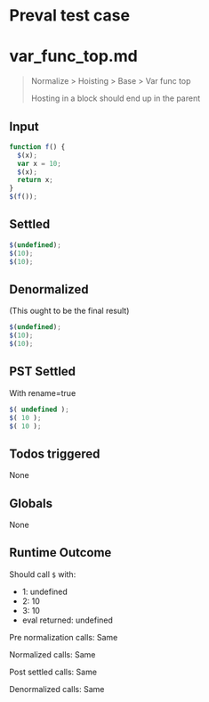 # Preval test case

# var_func_top.md

> Normalize > Hoisting > Base > Var func top
>
> Hosting in a block should end up in the parent

## Input

`````js filename=intro
function f() {
  $(x);
  var x = 10;
  $(x);
  return x;
}
$(f());
`````


## Settled


`````js filename=intro
$(undefined);
$(10);
$(10);
`````


## Denormalized
(This ought to be the final result)

`````js filename=intro
$(undefined);
$(10);
$(10);
`````


## PST Settled
With rename=true

`````js filename=intro
$( undefined );
$( 10 );
$( 10 );
`````


## Todos triggered


None


## Globals


None


## Runtime Outcome


Should call `$` with:
 - 1: undefined
 - 2: 10
 - 3: 10
 - eval returned: undefined

Pre normalization calls: Same

Normalized calls: Same

Post settled calls: Same

Denormalized calls: Same

